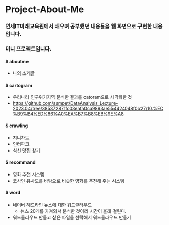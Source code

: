 # Project-About-Me

### 연세IT미래교육원에서 배우며 공부했던 내용들을 웹 화면으로 구현한 내용입니다. 

### 미니 프로젝트입니다.

#### $ aboutme
- 나의 소개글

#### $ cartogram
- 우리나라 인구위기지역 분석한 결과를 catoram으로 시각화한 것
- https://github.com/ssmpet/DataAnalysis_Lecture-2023.04/tree/385372871fc03eafa0ca9893ae554424048f0b27/10.%EC%B9%B4%ED%86%A0%EA%B7%B8%EB%9E%A8

#### $ crawling
- 지니차트
- 인터파크
- 식신 맛집 찾기

#### $ recommand
- 영화 추천 시스템
- 코사인 유사도를 바탕으로 비슷한 영화를 추천해 주는 시스템

#### $ word
- 네이버 헤드라인 뉴스에 대한 워드클라우드
    - 뉴스 20개를 가져와서 분석한 것이라 시간이 올래 걸린다.
- 워드클라우드 만들고 싶은 파일을 선택해서 워드클라우드 만들기

